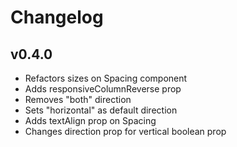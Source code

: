 # Changelog

## v0.4.0

- Refactors sizes on Spacing component
- Adds responsiveColumnReverse prop
- Removes "both" direction
- Sets "horizontal" as default direction
- Adds textAlign prop on Spacing
- Changes direction prop for vertical boolean prop
